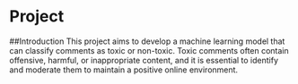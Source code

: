 # Project
##Introduction
 This project aims to develop a machine learning model that can classify comments as toxic or non-toxic. Toxic comments often contain offensive, harmful, or inappropriate content, and it is essential to identify and moderate them to maintain a positive online environment.
 
